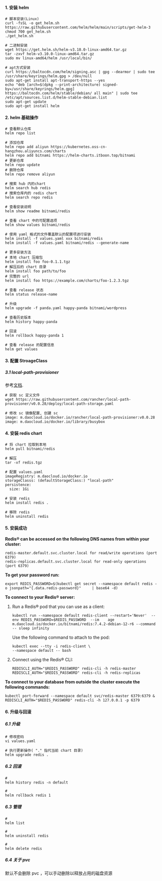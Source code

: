 #### 1. 安装 helm

```shell
# 脚本安装(Linux)
curl -fsSL -o get_helm.sh https://raw.githubusercontent.com/helm/helm/main/scripts/get-helm-3
chmod 700 get_helm.sh
./get_helm.sh

# 二进制安装
wget https://get.helm.sh/helm-v3.10.0-linux-amd64.tar.gz
tar -zxvf helm-v3.10.0-linux-amd64.tar.gz
sudo mv linux-amd64/helm /usr/local/bin/

# apt方式安装
curl https://baltocdn.com/helm/signing.asc | gpg --dearmor | sudo tee /usr/share/keyrings/helm.gpg > /dev/null
sudo apt-get install apt-transport-https --yes
echo "deb [arch=$(dpkg --print-architecture) signed-by=/usr/share/keyrings/helm.gpg] https://baltocdn.com/helm/stable/debian/ all main" | sudo tee /etc/apt/sources.list.d/helm-stable-debian.list
sudo apt-get update
sudo apt-get install helm
```

#### 2. helm 基础操作

```shell
# 查看默认仓库
helm repo list

# 添加仓库
helm repo add aliyun https://kubernetes.oss-cn-hangzhou.aliyuncs.com/charts
helm repo add bitnami https://helm-charts.itboon.top/bitnami 
# 更新仓库
helm repo update
# 删除仓库
helm repo remove aliyun

# 搜索 hub 内的chart
helm search hub redis
# 搜索仓库内的 redis chart
helm search repo redis

# 查看安装说明
helm show readme bitnami/redis

# 查看 chart 中的可配置选项
helm show values bitnami/redis

# 使用 yaml 格式的文件覆盖默认的配置项进行安装
helm install -f values.yaml xxx bitnami/redis
helm install -f values.yaml bitnami/redis --generate-name

# 更多安装方法
# 本地 chart 压缩包
helm install foo foo-0.1.1.tgz
# 解压后的 chart 目录
helm install foo path/to/foo
# 完整的 url
helm install foo https://example.com/charts/foo-1.2.3.tgz

# 查看 release 状态
helm status release-name

# 升级
helm upgrade -f panda.yaml happy-panda bitnami/wordpress

# 查看历史版本
helm history happy-panda

# 回滚
helm rollback happy-panda 1

# 查看 release 的配置信息
helm get values
```

#### 3. 配置 StroageClass

##### 3.1  local-path-provisioner

参考[文档](https://gitcode.com/gh_mirrors/lo/local-path-provisioner?utm_source=highlight_word_gitcode&word=local-path-provisioner). 

```shell
# 获取 sc 定义文件
wget https://raw.githubusercontent.com/rancher/local-path-provisioner/v0.0.28/deploy/local-path-storage.yaml

# 修改 sc 镜像配置, 创建 sc
image: m.daocloud.io/docker.io/rancher/local-path-provisioner:v0.0.28
image: m.daocloud.io/docker.io/library/busybox
```

#### 4. 安装 redis chart

```shell
# 将 chart 拉取到本地
helm pull bitnami/redis

# 解压
tar -xf redis.tgz

# 配置 values.yaml 
imageRegistry: m.daocloud.io/docker.io
storageClasss: (defaultStorageClass:) "local-path"
persistence:
  size: 1Gi
  
# 安装 redis
helm install redis .

# 移除 redis
helm uninstall redis 
```

#### 5. 安装成功

**Redis&reg; can be accessed on the following DNS names from within your cluster:**

    redis-master.default.svc.cluster.local for read/write operations (port 6379)
    redis-replicas.default.svc.cluster.local for read-only operations (port 6379)

**To get your password run:**

    export REDIS_PASSWORD=$(kubectl get secret --namespace default redis -o jsonpath="{.data.redis-password}"     | base64 -d)

**To connect to your Redis&reg; server:**

1. Run a Redis&reg; pod that you can use as a client:

   ```shell
   kubectl run --namespace default redis-client --restart='Never'  --env REDIS_PASSWORD=$REDIS_PASSWORD  --im    age m.daocloud.io/docker.io/bitnami/redis:7.4.2-debian-12-r6 --command -- sleep infinity
   ```

   Use the following command to attach to the pod:

   ```shell
   kubectl exec --tty -i redis-client \
   --namespace default -- bash
   ```

2. Connect using the Redis&reg; CLI:

   ```shell
   REDISCLI_AUTH="$REDIS_PASSWORD" redis-cli -h redis-master
   REDISCLI_AUTH="$REDIS_PASSWORD" redis-cli -h redis-replicas
   ```

**To connect to your database from outside the cluster execute the following commands:**

    kubectl port-forward --namespace default svc/redis-master 6379:6379 &
    REDISCLI_AUTH="$REDIS_PASSWORD" redis-cli -h 127.0.0.1 -p 6379

#### 6. 升级与回滚

##### 6.1 升级

```shell
# 修改密码
vi values.yaml

# 执行更新操作( "." 指代当前 chart 目录)
helm upgrade redis .
```

##### 6.2 回滚

```shell
# 
helm history redis -n default

# 
helm rollback redis 1  
```

##### 6.3 管理

```shell
# 
helm list

# 
helm uninstall redis

# 
helm delete redis
```

##### 6.4 关于 pvc

默认不会删除 pvc ，可以手动删除以释放占用的磁盘资源